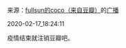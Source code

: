 来源：[fullsun的coco（来自豆瓣）](https://www.douban.com/people/211125406/)的[广播](https://www.douban.com/people/211125406/status/2817186514/)


2020-02-17_18:24:11


疫情结束就注销豆瓣吧。
